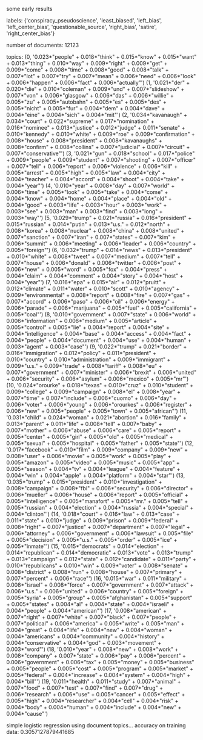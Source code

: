 some early results

labels:
{'conspiracy_pseudoscience', 'least_biased', 'left_bias', 'left_center_bias', 'questionable_source', 'right_bias', 'satire', 'right_center_bias'}

number of documents:  12123

topics:
(0, '0.023*"people" + 0.018*"think" + 0.015*"know" + 0.015*"want" + 0.013*"thing" + 0.010*"way" + 0.009*"right" + 0.009*"get" + 0.009*"come" + 0.008*"time" + 0.008*"good" + 0.008*"talk" + 0.007*"lot" + 0.007*"try" + 0.007*"mean" + 0.006*"need" + 0.006*"look" + 0.006*"happen" + 0.006*"fact" + 0.006*"actually"')
(1, '0.021*"der" + 0.020*"die" + 0.010*"coleman" + 0.009*"und" + 0.007*"slideshow" + 0.007*"von" + 0.006*"glasgow" + 0.006*"das" + 0.006*"willie" + 0.005*"zu" + 0.005*"autobahn" + 0.005*"es" + 0.005*"des" + 0.005*"nicht" + 0.005*"fur" + 0.004*"dem" + 0.004*"dave" + 0.004*"eine" + 0.004*"sich" + 0.004*"mit"')
(2, '0.034*"kavanaugh" + 0.034*"court" + 0.022*"supreme" + 0.017*"nomination" + 0.016*"nominee" + 0.013*"justice" + 0.012*"judge" + 0.011*"senate" + 0.010*"kennedy" + 0.010*"white" + 0.009*"roe" + 0.009*"confirmation" + 0.008*"house" + 0.008*"president" + 0.008*"kavanaughs" + 0.008*"confirm" + 0.008*"collins" + 0.007*"judicial" + 0.007*"circuit" + 0.007*"conservative"')
(3, '0.021*"gun" + 0.018*"school" + 0.017*"police" + 0.009*"people" + 0.009*"student" + 0.007*"shooting" + 0.007*"officer" + 0.007*"tell" + 0.006*"report" + 0.006*"violence" + 0.006*"kill" + 0.005*"arrest" + 0.005*"high" + 0.005*"law" + 0.004*"city" + 0.004*"teacher" + 0.004*"accord" + 0.004*"shoot" + 0.004*"take" + 0.004*"year"')
(4, '0.010*"year" + 0.008*"day" + 0.007*"world" + 0.006*"time" + 0.005*"look" + 0.005*"take" + 0.004*"come" + 0.004*"know" + 0.004*"home" + 0.004*"place" + 0.004*"old" + 0.004*"good" + 0.003*"life" + 0.003*"hour" + 0.003*"work" + 0.003*"see" + 0.003*"man" + 0.003*"find" + 0.003*"long" + 0.003*"way"')
(5, '0.029*"trump" + 0.021*"russia" + 0.016*"president" + 0.015*"russian" + 0.014*"putin" + 0.013*"u.s." + 0.012*"north" + 0.008*"korea" + 0.008*"nuclear" + 0.008*"china" + 0.008*"united" + 0.007*"sanction" + 0.007*"iran" + 0.007*"states" + 0.007*"kim" + 0.006*"summit" + 0.006*"meeting" + 0.006*"leader" + 0.006*"country" + 0.005*"foreign"')
(6, '0.032*"trump" + 0.014*"news" + 0.013*"president" + 0.010*"white" + 0.008*"tweet" + 0.007*"medium" + 0.007*"tell" + 0.007*"house" + 0.006*"donald" + 0.006*"twitter" + 0.006*"post" + 0.006*"new" + 0.005*"word" + 0.005*"fox" + 0.004*"press" + 0.004*"claim" + 0.004*"comment" + 0.004*"story" + 0.004*"host" + 0.004*"year"')
(7, '0.016*"epa" + 0.015*"air" + 0.012*"pruitt" + 0.012*"climate" + 0.011*"water" + 0.010*"scott" + 0.010*"agency" + 0.009*"environmental" + 0.008*"report" + 0.008*"fire" + 0.007*"gas" + 0.007*"accord" + 0.006*"paso" + 0.006*"oil" + 0.006*"energy" + 0.006*"parade" + 0.006*"marijuana" + 0.005*"fuel" + 0.005*"california" + 0.005*"coal"')
(8, '0.010*"government" + 0.007*"state" + 0.006*"world" + 0.006*"information" + 0.006*"medium" + 0.005*"article" + 0.005*"control" + 0.005*"lie" + 0.004*"report" + 0.004*"site" + 0.004*"intelligence" + 0.004*"base" + 0.004*"access" + 0.004*"fact" + 0.004*"people" + 0.004*"document" + 0.004*"use" + 0.004*"human" + 0.003*"agent" + 0.003*"case"')
(9, '0.022*"trump" + 0.021*"border" + 0.016*"immigration" + 0.012*"policy" + 0.011*"president" + 0.010*"country" + 0.010*"administration" + 0.009*"immigrant" + 0.009*"u.s." + 0.009*"trade" + 0.008*"tariff" + 0.008*"eu" + 0.007*"government" + 0.007*"minister" + 0.006*"brexit" + 0.006*"united" + 0.006*"security" + 0.006*"asylum" + 0.006*"mexico" + 0.005*"mr"')
(10, '0.024*"orourke" + 0.018*"texas" + 0.010*"cruz" + 0.010*"student" + 0.009*"college" + 0.009*"campaign" + 0.008*"el" + 0.008*"year" + 0.007*"time" + 0.007*"include" + 0.006*"cuomo" + 0.006*"day" + 0.006*"voter" + 0.006*"young" + 0.006*"orourkes" + 0.006*"register" + 0.006*"new" + 0.005*"people" + 0.005*"town" + 0.005*"african"')
(11, '0.031*"child" + 0.024*"woman" + 0.021*"abortion" + 0.016*"family" + 0.013*"parent" + 0.011*"life" + 0.008*"tell" + 0.007*"baby" + 0.007*"mother" + 0.006*"abuse" + 0.006*"care" + 0.005*"report" + 0.005*"center" + 0.005*"girl" + 0.005*"old" + 0.005*"medical" + 0.005*"sexual" + 0.005*"hospital" + 0.005*"father" + 0.005*"state"')
(12, '0.017*"facebook" + 0.010*"film" + 0.009*"company" + 0.009*"new" + 0.008*"user" + 0.006*"movie" + 0.005*"work" + 0.005*"play" + 0.005*"amazon" + 0.005*"video" + 0.005*"music" + 0.005*"app" + 0.005*"season" + 0.004*"tv" + 0.004*"league" + 0.004*"feature" + 0.004*"win" + 0.004*"apple" + 0.004*"platform" + 0.004*"star"')
(13, '0.035*"trump" + 0.015*"president" + 0.010*"investigation" + 0.008*"campaign" + 0.008*"fbi" + 0.006*"security" + 0.006*"director" + 0.006*"mueller" + 0.006*"house" + 0.006*"report" + 0.005*"official" + 0.005*"intelligence" + 0.005*"manafort" + 0.005*"mr." + 0.005*"tell" + 0.005*"russian" + 0.004*"election" + 0.004*"russia" + 0.004*"special" + 0.004*"clinton"')
(14, '0.018*"court" + 0.016*"law" + 0.013*"case" + 0.011*"state" + 0.010*"judge" + 0.009*"prison" + 0.009*"federal" + 0.008*"right" + 0.007*"justice" + 0.007*"department" + 0.007*"legal" + 0.006*"attorney" + 0.006*"government" + 0.006*"lawsuit" + 0.005*"file" + 0.005*"decision" + 0.005*"u.s." + 0.005*"order" + 0.005*"ice" + 0.005*"inmate"')
(15, '0.015*"democrats" + 0.014*"election" + 0.014*"republican" + 0.014*"democratic" + 0.013*"vote" + 0.013*"trump" + 0.013*"campaign" + 0.012*"state" + 0.012*"candidate" + 0.011*"party" + 0.010*"republicans" + 0.010*"win" + 0.009*"voter" + 0.008*"senate" + 0.008*"district" + 0.008*"run" + 0.008*"house" + 0.007*"primary" + 0.007*"percent" + 0.006*"race"')
(16, '0.015*"war" + 0.011*"military" + 0.008*"israel" + 0.008*"force" + 0.007*"government" + 0.007*"attack" + 0.006*"u.s." + 0.006*"united" + 0.006*"country" + 0.005*"foreign" + 0.005*"syria" + 0.005*"group" + 0.005*"afghanistan" + 0.005*"support" + 0.005*"states" + 0.004*"al" + 0.004*"state" + 0.004*"israeli" + 0.004*"people" + 0.004*"american"')
(17, '0.008*"american" + 0.007*"right" + 0.007*"white" + 0.007*"black" + 0.007*"people" + 0.007*"political" + 0.006*"america" + 0.005*"write" + 0.005*"man" + 0.004*"great" + 0.004*"life" + 0.004*"new" + 0.004*"woman" + 0.004*"americans" + 0.004*"community" + 0.004*"history" + 0.004*"conservative" + 0.004*"god" + 0.003*"movement" + 0.003*"word"')
(18, '0.010*"year" + 0.008*"new" + 0.008*"work" + 0.008*"company" + 0.007*"state" + 0.006*"pay" + 0.006*"percent" + 0.006*"government" + 0.006*"tax" + 0.005*"money" + 0.005*"business" + 0.005*"people" + 0.005*"cost" + 0.005*"program" + 0.005*"market" + 0.005*"federal" + 0.004*"increase" + 0.004*"system" + 0.004*"high" + 0.004*"bill"')
(19, '0.011*"health" + 0.011*"study" + 0.007*"animal" + 0.007*"food" + 0.007*"test" + 0.007*"find" + 0.007*"drug" + 0.006*"research" + 0.006*"use" + 0.005*"cancer" + 0.005*"effect" + 0.005*"high" + 0.004*"researcher" + 0.004*"cell" + 0.004*"risk" + 0.004*"body" + 0.004*"human" + 0.004*"include" + 0.004*"new" + 0.004*"cause"')

simple logistic regression using document topics...
accuracy on training data:  0.3057127879441685
